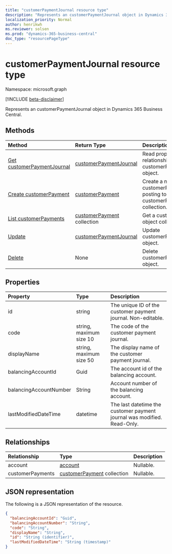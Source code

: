 ```yaml
---
title: "customerPaymentJournal resource type"
description: "Represents an customerPaymentJournal object in Dynamics 365 Business Central."
localization_priority: Normal
author: henrikwh
ms.reviewer: solsen
ms.prod: "dynamics-365-business-central"
doc_type: "resourcePageType"
---
```


# customerPaymentJournal resource type

Namespace: microsoft.graph

[!INCLUDE [beta-disclaimer](../../includes/beta-disclaimer.md)]

Represents an customerPaymentJournal object in Dynamics 365 Business Central.

## Methods

| Method       | Return Type | Description |
|:-------------|:------------|:------------|
| [Get customerPaymentJournal](../api/dynamics-customerpaymentjournal-get.md) | [customerPaymentJournal](dynamics-customerpaymentjournal.md) | Read properties and relationships of customerPaymentJournal object. |
| [Create customerPayment](../api/dynamics-customerpaymentjournal-post-customerpayments.md) | [customerPayment](dynamics-customerpayment.md) | Create a new customerPayment by posting to the customerPayments collection. |
| [List customerPayments](../api/dynamics-customerpaymentjournal-list-customerpayments.md) | [customerPayment](dynamics-customerpayment.md) collection | Get a customerPayment object collection. |
| [Update](../api/dynamics-customerpaymentjournal-update.md) | [customerPaymentJournal](dynamics-customerpaymentjournal.md) | Update customerPaymentJournal object. |
| [Delete](../api/dynamics-customerpaymentjournal-delete.md) | None | Delete customerPaymentJournal object. |

## Properties

| Property     | Type        | Description |
|:-------------|:------------|:------------|
|id                  |string                   |The unique ID of the customer payment journal. Non-editable.           |
|code                |string, maximum size 10| The code of the customer payment journal.                             |
|displayName         |string, maximum size 50| The display name of the customer payment journal.                     |
|balancingAccountId|Guid|The account id of the balancing account.|
|balancingAccountNumber|String|Account number of the balancing account.|
|lastModifiedDateTime|datetime               |The last datetime the customer payment journal was modified. Read-Only.|


## Relationships

| Relationship | Type        | Description |
|:-------------|:------------|:------------|
|account|[account](dynamics-account.md)| Nullable.|
|customerPayments|[customerPayment](dynamics-customerpayment.md) collection| Nullable.|

## JSON representation

The following is a JSON representation of the resource.

<!-- {
  "blockType": "resource",
  "optionalProperties": [

  ],
  "@odata.type": "microsoft.graph.customerPaymentJournal",
  "baseType": "",
  "keyProperty": "id"
}-->

```json
{
  "balancingAccountId": "Guid",
  "balancingAccountNumber": "String",
  "code": "String",
  "displayName": "String",
  "id": "String (identifier)",
  "lastModifiedDateTime": "String (timestamp)"
}
```

<!-- uuid: 16cd6b66-4b1a-43a1-adaf-3a886856ed98
2019-02-04 14:57:30 UTC -->
<!-- {
  "type": "#page.annotation",
  "description": "customerPaymentJournal resource",
  "keywords": "",
  "section": "documentation",
  "tocPath": ""
}-->